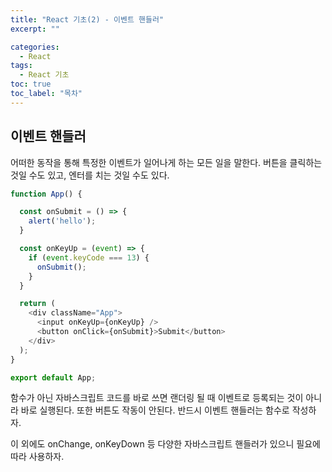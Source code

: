 ```yaml
---
title: "React 기초(2) - 이벤트 핸들러"
excerpt: ""

categories:
  - React
tags:
  - React 기초
toc: true
toc_label: "목차"
---
```


## 이벤트 핸들러

어떠한 동작을 통해 특정한 이벤트가 일어나게 하는 모든 일을 말한다. 버튼을 클릭하는 것일 수도 있고, 엔터를 치는 것일 수도 있다.

```javascript
function App() {

  const onSubmit = () => {
    alert('hello');
  }

  const onKeyUp = (event) => {
    if (event.keyCode === 13) {
      onSubmit();
    }
  }

  return (
    <div className="App">
      <input onKeyUp={onKeyUp} />
      <button onClick={onSubmit}>Submit</button>
    </div>
  );
}

export default App;
```

함수가 아닌 자바스크립트 코드를 바로 쓰면 랜더링 될 때 이벤트로 등록되는 것이 아니라 바로 실행된다. 또한 버튼도 작동이 안된다. 반드시 이벤트 핸들러는 함수로 작성하자.

이 외에도 onChange, onKeyDown 등 다양한 자바스크립트 핸들러가 있으니 필요에 따라 사용하자.